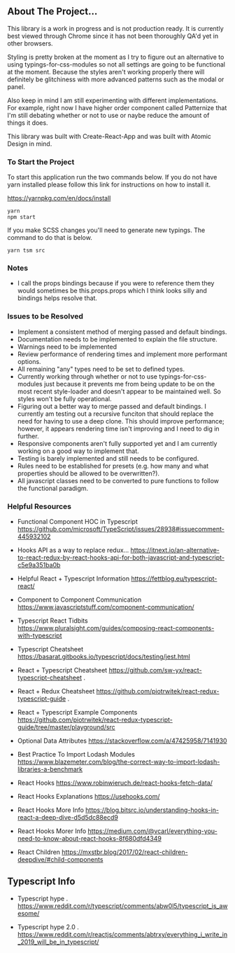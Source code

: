 ## About The Project...

This library is a work in progress and is not production ready. It is currently best viewed through Chrome since it has not been thoroughly QA'd yet in other browsers.

Styling is pretty broken at the moment as I try to figure out an alternative to using typings-for-css-modules so not all settings are going to be functional at the moment. Because the styles aren't working properly there will definitely be glitchiness with more advanced patterns such as the modal or panel.

Also keep in mind I am still experimenting with different implementations. For example, right now I have higher order component called Patternize that I'm still debating whether or not to use or naybe reduce the amount of things it does.

This library was built with Create-React-App and was built with Atomic Design in mind.


### To Start the Project
To start this application run the two commands below. If you do not have yarn installed please follow this link for instructions on how to install it.

https://yarnpkg.com/en/docs/install

```
yarn
npm start
```

If you make SCSS changes you'll need to generate new typings. The command to do that is below.
```
yarn tsm src
```

### Notes
- I call the props bindings because if you were to reference them they would sometimes be this.props.props which I think looks silly and bindings helps resolve that.

### Issues to be Resolved
- Implement a consistent method of merging passed and default bindings.
- Documentation needs to be implemented to explain the file structure.
- Warnings need to be implemented
- Review performance of rendering times and implement more performant options.
- All remaining "any" types need to be set to defined types.
- Currently working through whether or not to use typings-for-css-modules just because it prevents me from being update to be on the most recent style-loader and doesn't appear to be maintained well. So styles won't be fully operational.
- Figuring out a better way to merge passed and default bindings. I currently am testing out a recursive funciton that should replace the need for having to use a deep clone. This should improve performance; however, it appears rendering time isn't improving and I need to dig in further.
- Responsive components aren't fully supported yet and I am currently working on a good way to implement that.
- Testing is barely implemented and still needs to be configured.
- Rules need to be established for presets (e.g. how many and what properties should be allowed to be overwritten?).
- All javascript classes need to be converted to pure functions to follow the functional paradigm.

### Helpful Resources

- Functional Component HOC in Typescript
https://github.com/microsoft/TypeScript/issues/28938#issuecomment-445932102

- Hooks API as a way to replace redux...
https://itnext.io/an-alternative-to-react-redux-by-react-hooks-api-for-both-javascript-and-typescript-c5e9a351ba0b

- Helpful React + Typescript Information
https://fettblog.eu/typescript-react/

- Component to Component Communication
https://www.javascriptstuff.com/component-communication/

- Typescript React Tidbits
https://www.pluralsight.com/guides/composing-react-components-with-typescript

- Typescript Cheatsheet
https://basarat.gitbooks.io/typescript/docs/testing/jest.html

- React + Typescript Cheatsheet
https://github.com/sw-yx/react-typescript-cheatsheet .

- React + Redux Cheatsheet
https://github.com/piotrwitek/react-redux-typescript-guide .

- React + Typescript Example Components
https://github.com/piotrwitek/react-redux-typescript-guide/tree/master/playground/src

- Optional Data Attributes
https://stackoverflow.com/a/47425958/7141930

- Best Practice To Import Lodash Modules
https://www.blazemeter.com/blog/the-correct-way-to-import-lodash-libraries-a-benchmark

- React Hooks
https://www.robinwieruch.de/react-hooks-fetch-data/

- React Hooks Explanations
https://usehooks.com/

- React Hooks More Info
https://blog.bitsrc.io/understanding-hooks-in-react-a-deep-dive-d5d5dc88ecd9

- React Hooks Morer Info
https://medium.com/@vcarl/everything-you-need-to-know-about-react-hooks-8f680dfd4349

- React Children
https://mxstbr.blog/2017/02/react-children-deepdive/#child-components

## Typescript Info

- Typescript hype .
https://www.reddit.com/r/typescript/comments/abw0l5/typescript_is_awesome/

- Typescript hype 2.0 .
https://www.reddit.com/r/reactjs/comments/abtrxy/everything_i_write_in_2019_will_be_in_typescript/

